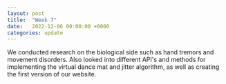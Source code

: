 ```yaml
---
layout: post
title:  "Week 7"
date:   2022-12-06 00:00:00 +0000
categories: update
---
```

We conducted research on the biological side such as hand tremors and movement disorders. Also looked into different API's and methods for implementing the virtual dance mat and jitter algorithm, as well as creating the first version of our website.